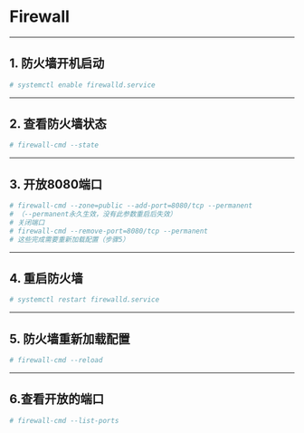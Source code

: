 # Firewall

---

## 1. 防火墙开机启动 

```py
# systemctl enable firewalld.service
```

---

## 2. 查看防火墙状态

```py
# firewall-cmd --state
```

---

## 3. 开放8080端口

```py
# firewall-cmd --zone=public --add-port=8080/tcp --permanent
# （--permanent永久生效，没有此参数重启后失效）
# 关闭端口
# firewall-cmd --remove-port=8080/tcp --permanent
# 这些完成需要重新加载配置（步骤5）
```

---

## 4. 重启防火墙

```py
# systemctl restart firewalld.service
```

---

## 5. 防火墙重新加载配置

```py
# firewall-cmd --reload
```

---

## 6.查看开放的端口

```py
# firewall-cmd --list-ports
```

